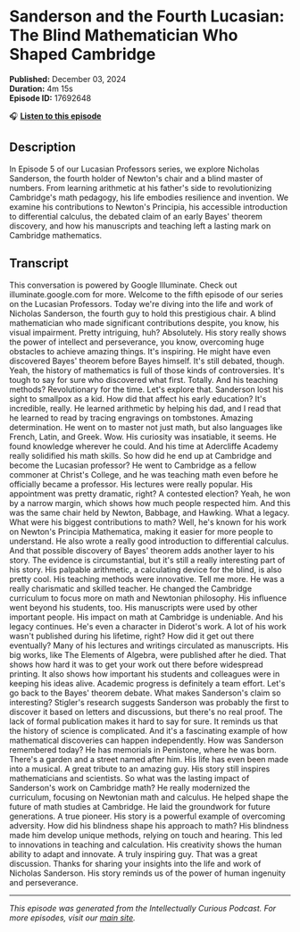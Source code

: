 # Sanderson and the Fourth Lucasian: The Blind Mathematician Who Shaped Cambridge

**Published:** December 03, 2024  
**Duration:** 4m 15s  
**Episode ID:** 17692648

🎧 **[Listen to this episode](https://intellectuallycurious.buzzsprout.com/2529712/episodes/17692648-sanderson-and-the-fourth-lucasian-the-blind-mathematician-who-shaped-cambridge)**

## Description

In Episode 5 of our Lucasian Professors series, we explore Nicholas Sanderson, the fourth holder of Newton's chair and a blind master of numbers. From learning arithmetic at his father's side to revolutionizing Cambridge's math pedagogy, his life embodies resilience and invention. We examine his contributions to Newton's Principia, his accessible introduction to differential calculus, the debated claim of an early Bayes' theorem discovery, and how his manuscripts and teaching left a lasting mark on Cambridge mathematics.

## Transcript

This conversation is powered by Google Illuminate. Check out illuminate.google.com for more. Welcome to the fifth episode of our series on the Lucasian Professors. Today we're diving into the life and work of Nicholas Sanderson, the fourth guy to hold this prestigious chair. A blind mathematician who made significant contributions despite, you know, his visual impairment. Pretty intriguing, huh? Absolutely. His story really shows the power of intellect and perseverance, you know, overcoming huge obstacles to achieve amazing things. It's inspiring. He might have even discovered Bayes' theorem before Bayes himself. It's still debated, though. Yeah, the history of mathematics is full of those kinds of controversies. It's tough to say for sure who discovered what first. Totally. And his teaching methods? Revolutionary for the time. Let's explore that. Sanderson lost his sight to smallpox as a kid. How did that affect his early education? It's incredible, really. He learned arithmetic by helping his dad, and I read that he learned to read by tracing engravings on tombstones. Amazing determination. He went on to master not just math, but also languages like French, Latin, and Greek. Wow. His curiosity was insatiable, it seems. He found knowledge wherever he could. And his time at Adercliffe Academy really solidified his math skills. So how did he end up at Cambridge and become the Lucasian professor? He went to Cambridge as a fellow commoner at Christ's College, and he was teaching math even before he officially became a professor. His lectures were really popular. His appointment was pretty dramatic, right? A contested election? Yeah, he won by a narrow margin, which shows how much people respected him. And this was the same chair held by Newton, Babbage, and Hawking. What a legacy. What were his biggest contributions to math? Well, he's known for his work on Newton's Principia Mathematica, making it easier for more people to understand. He also wrote a really good introduction to differential calculus. And that possible discovery of Bayes' theorem adds another layer to his story. The evidence is circumstantial, but it's still a really interesting part of his story. His palpable arithmetic, a calculating device for the blind, is also pretty cool. His teaching methods were innovative. Tell me more. He was a really charismatic and skilled teacher. He changed the Cambridge curriculum to focus more on math and Newtonian philosophy. His influence went beyond his students, too. His manuscripts were used by other important people. His impact on math at Cambridge is undeniable. And his legacy continues. He's even a character in Diderot's work. A lot of his work wasn't published during his lifetime, right? How did it get out there eventually? Many of his lectures and writings circulated as manuscripts. His big works, like The Elements of Algebra, were published after he died. That shows how hard it was to get your work out there before widespread printing. It also shows how important his students and colleagues were in keeping his ideas alive. Academic progress is definitely a team effort. Let's go back to the Bayes' theorem debate. What makes Sanderson's claim so interesting? Stigler's research suggests Sanderson was probably the first to discover it based on letters and discussions, but there's no real proof. The lack of formal publication makes it hard to say for sure. It reminds us that the history of science is complicated. And it's a fascinating example of how mathematical discoveries can happen independently. How was Sanderson remembered today? He has memorials in Penistone, where he was born. There's a garden and a street named after him. His life has even been made into a musical. A great tribute to an amazing guy. His story still inspires mathematicians and scientists. So what was the lasting impact of Sanderson's work on Cambridge math? He really modernized the curriculum, focusing on Newtonian math and calculus. He helped shape the future of math studies at Cambridge. He laid the groundwork for future generations. A true pioneer. His story is a powerful example of overcoming adversity. How did his blindness shape his approach to math? His blindness made him develop unique methods, relying on touch and hearing. This led to innovations in teaching and calculation. His creativity shows the human ability to adapt and innovate. A truly inspiring guy. That was a great discussion. Thanks for sharing your insights into the life and work of Nicholas Sanderson. His story reminds us of the power of human ingenuity and perseverance.

---
*This episode was generated from the Intellectually Curious Podcast. For more episodes, visit our [main site](https://intellectuallycurious.buzzsprout.com).*
